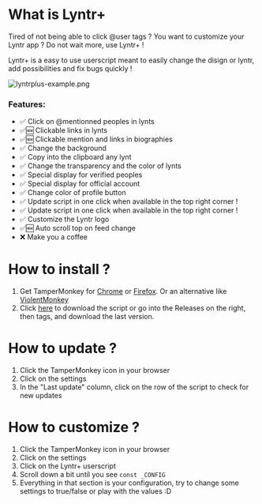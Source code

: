 # What is Lyntr+
 Tired of not being able to click @user tags ? You want to customize your Lyntr app ?
 Do not wait more, use Lyntr+ !
 
 Lyntr+ is a easy to use userscript meant to easily change the disign or lyntr, add possibilities and fix bugs quickly !

![lyntrplus-example.png](./lyntrplus-example.png)

### Features:
- ✅ Click on @mentionned peoples in lynts
- ✅🆕 Clickable links in lynts
- ✅🆕 Clickable mention and links in biographies
- ✅ Change the background
- ✅ Copy into the clipboard any lynt
- ✅ Change the transparency and the color of lynts
- ✅ Special display for verified peoples
- ✅ Special display for official account
- ✅ Change color of profile button
- ✅ Update script in one click when available in the top right corner !
- ✅ Update script in one click when available in the top right corner !
- ✅ Customize the Lyntr logo
- ✅🆕 Auto scroll top on feed change
- ❌ Make you a coffee

# How to install ?
 1. Get TamperMonkey for [Chrome](https://chromewebstore.google.com/detail/tampermonkey/dhdgffkkebhmkfjojejmpbldmpobfkfo?hl=fr) or [Firefox](https://addons.mozilla.org/fr/firefox/addon/tampermonkey/). Or an alternative like [ViolentMonkey](https://violentmonkey.github.io/)
 2. Click [here](https://github.com/kiti-sites/lyntr-plus-userscript/raw/main/production/lyntr-plus.user.js) to download the script or go into the Releases on the right, then tags, and download the last version.

# How to update ?
 1. Click the TamperMonkey icon in your browser
 2. Click on the settings
 3. In the "Last update" column, click on the row of the script to check for new updates
 
# How to customize ?
 1. Click the TamperMonkey icon in your browser
 2. Click on the settings
 3. Click on the Lyntr+ userscript
 4. Scroll down a bit until you see `const _CONFIG`
 5. Everything in that section is your configuration, try to change some settings to true/false or play with the values :D
